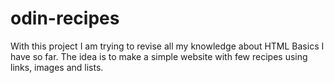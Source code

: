 # odin-recipes
With this project I am trying to revise all my knowledge about HTML Basics I have so far.
The idea is to make a simple website with few recipes using links, images and lists.